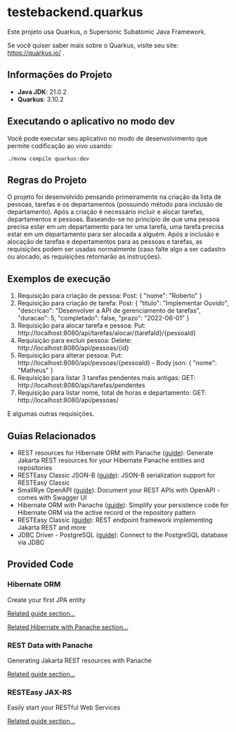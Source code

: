 # testebackend.quarkus

Este projeto usa Quarkus, o Supersonic Subatomic Java Framework.

Se você quiser saber mais sobre o Quarkus, visite seu site: https://quarkus.io/ .

## Informações do Projeto

- **Java JDK**: 21.0.2
- **Quarkus**: 3.10.2

## Executando o aplicativo no modo dev

Você pode executar seu aplicativo no modo de desenvolvimento que permite codificação ao vivo usando:
```shell script
./mvnw compile quarkus:dev
```

## Regras do Projeto

O projeto foi desenvolvido pensando primeiramente na criação da lista de pessoas, tarefas e os departamentos (possuindo método para inclusão de departamento).
Após a criação é necessário incluir e alocar tarefas, departamentos e pessoas. Baseando-se no principio de que uma pessoa precisa estar em um departamento para ter uma tarefa, 
uma tarefa precisa estar em um departamento para ser alocada a alguém.
Após a inclusão e alocação de tarefas e depertamentos para as pessoas e tarefas, as requisições podem ser usadas normalmente (caso falte algo a ser cadastro ou alocado, as requisições retornarão as instruções).

## Exemplos de execução
1. Requisição para criação de pessoa: Post:
   {
   "nome": "Roberto"
   }
2. Requisição para criação de tarefa: Post:
   {
   "titulo": "Implementar Ouvido",
   "descricao": "Desenvolver a API de gerenciamento de tarefas",
   "duracao": 5,
   "completado": false,
   "prazo": "2022-06-01"
   }
3. Requisição para alocar tarefa e pessoa: Put: http://localhost:8080/api/tarefas/alocar/{tarefaId}/{pessoaId}
4. Requisição para excluir pessoa: Delete: http://localhost:8080/api/pessoas/{id}
5. Requisição para alterar pessoa: Put: http://localhost:8080/api/pessoas/{pessoaId} - Body json: {
   "nome": "Matheus"
   }
6. Requisição para listar 3 tarefas pendentes mais antigas: GET: http://localhost:8080/api/tarefas/pendentes
7. Requisição para listar nome, total de horas e departamento: GET: http://localhost:8080/api/pessoas/

E algumas outras requisições.

## Guias Relacionados

- REST resources for Hibernate ORM with Panache ([guide](https://quarkus.io/guides/rest-data-panache)): Generate Jakarta REST resources for your Hibernate Panache entities and repositories
- RESTEasy Classic JSON-B ([guide](https://quarkus.io/guides/rest-json)): JSON-B serialization support for RESTEasy Classic
- SmallRye OpenAPI ([guide](https://quarkus.io/guides/openapi-swaggerui)): Document your REST APIs with OpenAPI - comes with Swagger UI
- Hibernate ORM with Panache ([guide](https://quarkus.io/guides/hibernate-orm-panache)): Simplify your persistence code for Hibernate ORM via the active record or the repository pattern
- RESTEasy Classic ([guide](https://quarkus.io/guides/resteasy)): REST endpoint framework implementing Jakarta REST and more
- JDBC Driver - PostgreSQL ([guide](https://quarkus.io/guides/datasource)): Connect to the PostgreSQL database via JDBC

## Provided Code

### Hibernate ORM

Create your first JPA entity

[Related guide section...](https://quarkus.io/guides/hibernate-orm)

[Related Hibernate with Panache section...](https://quarkus.io/guides/hibernate-orm-panache)


### REST Data with Panache

Generating Jakarta REST resources with Panache

[Related guide section...](https://quarkus.io/guides/rest-data-panache)


### RESTEasy JAX-RS

Easily start your RESTful Web Services

[Related guide section...](https://quarkus.io/guides/getting-started#the-jax-rs-resources)
